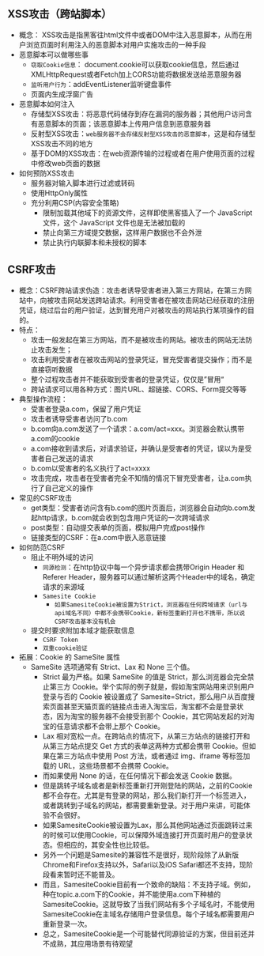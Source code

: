 ## XSS攻击（跨站脚本）
- 概念： XSS攻击是指黑客往html文件中或者DOM中注入恶意脚本，从而在用户浏览页面时利用注入的恶意脚本对用户实施攻击的一种手段
- 恶意脚本可以做哪些事
  - `窃取Cookie信息`： document.cookie可以获取cookie信息，然后通过XMLHttpRequest或者Fetch加上CORS功能将数据发送给恶意服务器
  - `监听用户行为`：addEventListener监听键盘事件
  - 页面内生成浮窗广告
- 恶意脚本如何注入
  - 存储型XSS攻击：将恶意代码储存到存在漏洞的服务器；其他用户访问含有恶意脚本的页面；该恶意脚本上传用户信息到恶意服务器
  - 反射型XSS攻击：`web服务器不会存储反射型XSS攻击的恶意脚本`，这是和存储型XSS攻击不同的地方
  - 基于DOM的XSS攻击：在web资源传输的过程或者在用户使用页面的过程中修改web页面的数据
- 如何预防XSS攻击
  - 服务器对输入脚本进行过滤或转码
  - 使用HttpOnly属性
  - 充分利用CSP(内容安全策略)
    - 限制加载其他域下的资源文件，这样即使黑客插入了一个 JavaScript 文件，这个 JavaScript 文件也是无法被加载的
    - 禁止向第三方域提交数据，这样用户数据也不会外泄
    - 禁止执行内联脚本和未授权的脚本

## CSRF攻击
- 概念：CSRF跨站请求伪造：攻击者诱导受害者进入第三方网站，在第三方网站中，向被攻击网站发送跨站请求。利用受害者在被攻击网站已经获取的注册凭证，绕过后台的用户验证，达到冒充用户对被攻击的网站执行某项操作的目的。
- 特点：
  - 攻击一般发起在第三方网站，而不是被攻击的网站。被攻击的网站无法防止攻击发生；
  - 攻击利用受害者在被攻击网站的登录凭证，冒充受害者提交操作；而不是直接窃听数据
  - 整个过程攻击者并不能获取到受害者的登录凭证，仅仅是”冒用“
  - 跨站请求可以用各种方式：图片URL、超链接、CORS、Form提交等等
- 典型操作流程：
  - 受害者登录a.com，保留了用户凭证
  - 攻击者诱导受害者访问了b.com
  - b.com向a.com发送了一个请求：a.com/act=xxx。浏览器会默认携带a.com的cookie
  - a.com接收到请求后，对请求验证，并确认是受害者的凭证，误以为是受害者自己发送的请求
  - b.com以受害者的名义执行了act=xxxx
  - 攻击完成，攻击者在受害者完全不知情的情况下冒充受害者，让a.com执行了自己定义的操作
- 常见的CSRF攻击
  - get类型：受害者访问含有b.com的图片页面后，浏览器会自动向b.com发起http请求，b.com就会收到包含用户凭证的一次跨域请求
  - post类型：自动提交表单的页面，模拟用户完成post操作
  - 链接类型的CSRF：在a.com中嵌入恶意链接
- 如何防范CSRF
  - 阻止不明外域的访问
    - `同源检测`：在http协议中每一个异步请求都会携带Origin Header 和 Referer Header，服务器可以通过解析这两个Header中的域名，确定请求的来源域
    - `Samesite Cookie`
      - `如果SamesiteCookie被设置为Strict，浏览器在任何跨域请求（url与api域名不同）中都不会携带Cookie，新标签重新打开也不携带，所以说CSRF攻击基本没有机会` 
  - 提交时要求附加本域才能获取信息
    - `CSRF Token`
    - `双重cookie验证`
- 拓展：Cookie 的 SameSite 属性
  - SameSite 选项通常有 Strict、Lax 和 None 三个值。
    - Strict 最为严格。如果 SameSite 的值是 Strict，那么浏览器会完全禁止第三方 Cookie。举个实际的例子就是，假如淘宝网站用来识别用户登录与否的 Cookie 被设置成了 Samesite=Strict，那么用户从百度搜索页面甚至天猫页面的链接点击进入淘宝后，淘宝都不会是登录状态，因为淘宝的服务器不会接受到那个 Cookie，其它网站发起的对淘宝的任意请求都不会带上那个 Cookie。
    - Lax 相对宽松一点。在跨站点的情况下，从第三方站点的链接打开和从第三方站点提交 Get 方式的表单这两种方式都会携带 Cookie。但如果在第三方站点中使用 Post 方法，或者通过 img、iframe 等标签加载的 URL，这些场景都不会携带 Cookie。
    - 而如果使用 None 的话，在任何情况下都会发送 Cookie 数据。
    - 但是跳转子域名或者是新标签重新打开刚登陆的网站，之前的Cookie都不会存在。尤其是有登录的网站，那么我们新打开一个标签进入，或者跳转到子域名的网站，都需要重新登录。对于用户来讲，可能体验不会很好。
    - 如果SamesiteCookie被设置为Lax，那么其他网站通过页面跳转过来的时候可以使用Cookie，可以保障外域连接打开页面时用户的登录状态。但相应的，其安全性也比较低。
    - 另外一个问题是Samesite的兼容性不是很好，现阶段除了从新版Chrome和Firefox支持以外，Safari以及iOS Safari都还不支持，现阶段看来暂时还不能普及。
    - 而且，SamesiteCookie目前有一个致命的缺陷：不支持子域。例如，种在topic.a.com下的Cookie，并不能使用a.com下种植的SamesiteCookie。这就导致了当我们网站有多个子域名时，不能使用SamesiteCookie在主域名存储用户登录信息。每个子域名都需要用户重新登录一次。
    - 总之，SamesiteCookie是一个可能替代同源验证的方案，但目前还并不成熟，其应用场景有待观望

